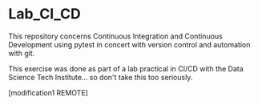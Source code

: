 # Lab_CI_CD
This repository concerns Continuous Integration and Continuous Development using pytest in concert with version control and automation with git. 

This exercise was done as part of a lab practical in CI/CD with the Data Science Tech Institute... so don't take this too seriously. 

[modification1 REMOTE]
